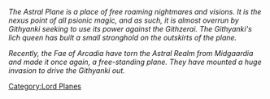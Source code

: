 *The Astral Plane is a place of free roaming nightmares and visions. It
is the nexus point of all psionic magic, and as such, it is almost
overrun by Githyanki seeking to use its power against the Githzerai. The
Githyanki's lich queen has built a small stronghold on the outskirts of
the plane.*

*Recently, the Fae of Arcadia have torn the Astral Realm from Midgaardia
and made it once again, a free-standing plane. They have mounted a huge
invasion to drive the Githyanki out.*

[Category:Lord Planes](Category:Lord_Planes "wikilink")
